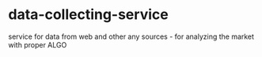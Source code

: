 # data-collecting-service
service for data from web and other any sources - for analyzing the market with proper ALGO
